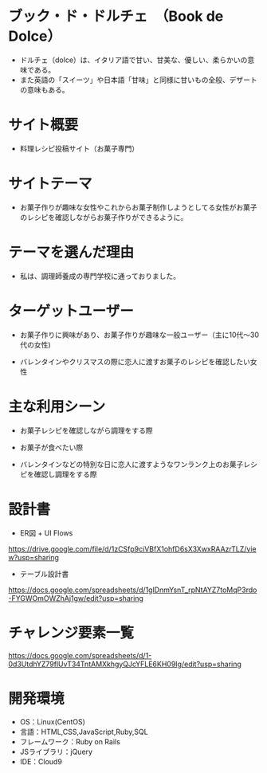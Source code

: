 # ブック・ド・ドルチェ　（Book de Dolce）

* ドルチェ（dolce）は、イタリア語で甘い、甘美な、優しい、柔らかいの意味である。 
* また英語の「スイーツ」や日本語「甘味」と同様に甘いもの全般、デザートの意味もある。

# サイト概要

* 料理レシピ投稿サイト（お菓子専門）

# サイトテーマ

* お菓子作りが趣味な女性やこれからお菓子制作しようとしてる女性がお菓子のレシピを確認しながらお菓子作りができるように。

# テーマを選んだ理由

* 私は、調理師養成の専門学校に通っておりました。


# ターゲットユーザー

* お菓子作りに興味があり、お菓子作りが趣味な一般ユーザー（主に10代〜30代の女性)

* バレンタインやクリスマスの際に恋人に渡すお菓子のレシピを確認したい女性

# 主な利用シーン

* お菓子レシピを確認しながら調理をする際

* お菓子が食べたい際

* バレンタインなどの特別な日に恋人に渡すようなワンランク上のお菓子レシピを確認し調理をする際

# 設計書

* ER図 + UI Flows

https://drive.google.com/file/d/1zCSfp9ciVBfX1ohfD6sX3XwxRAAzrTLZ/view?usp=sharing

* テーブル設計書

https://docs.google.com/spreadsheets/d/1glDnmYsnT_rpNtAYZ7toMqP3rdo-FYGWOmOWZhAj1gw/edit?usp=sharing

# チャレンジ要素一覧

https://docs.google.com/spreadsheets/d/1-0d3UtdhYZ79flUvT34TntAMXkhgyQJcYFLE6KH09Ig/edit?usp=sharing

# 開発環境

- OS：Linux(CentOS)
- 言語：HTML,CSS,JavaScript,Ruby,SQL
- フレームワーク：Ruby on Rails
- JSライブラリ：jQuery
- IDE：Cloud9